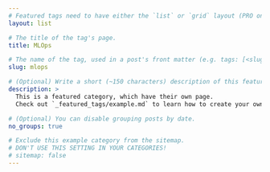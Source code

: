 ```yaml
---
# Featured tags need to have either the `list` or `grid` layout (PRO only).
layout: list

# The title of the tag's page.
title: MLOps

# The name of the tag, used in a post's front matter (e.g. tags: [<slug>]).
slug: mlops

# (Optional) Write a short (~150 characters) description of this featured tag.
description: >
  This is a featured category, which have their own page.
  Check out `_featured_tags/example.md` to learn how to create your own.

# (Optional) You can disable grouping posts by date.
no_groups: true

# Exclude this example category from the sitemap.
# DON'T USE THIS SETTING IN YOUR CATEGORIES!
# sitemap: false
---
```

